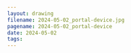 ```yaml
---
layout: drawing
filename: 2024-05-02_portal-device.jpg
pagename: 2024-05-02_portal-device
date: 2024-05-02
tags:
---
```

